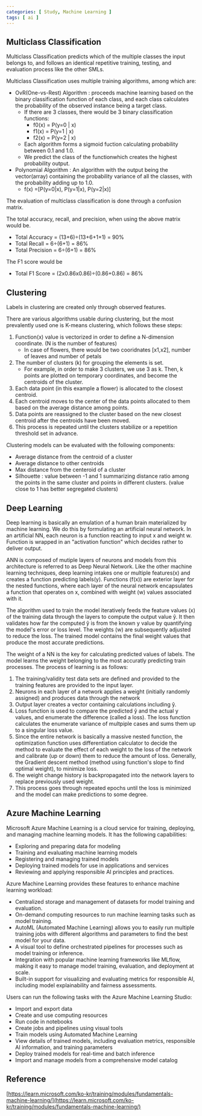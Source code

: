 ```yaml
---
categories: [ Study, Machine Learning ]
tags: [ ai ] 
---
```



## Multiclass Classification

Multiclass Classification predicts which of the multiple classes the input belongs to, and follows an identical repetitive training, testing, and evaluation process like the other SMLs.

Multiclass Classification uses multiple training algorithms, among which are:
- OvR(One-vs-Rest) Algorithm : proceeds machine learning based on the binary classification function of each class, and each class calculates the probability of the observed instance being a target class.
    - If there are 3 classes, there would be 3 binary classification functions:
        - f0(x) = P(y=0 | x)
        - f1(x) = P(y=1 | x)
        - f2(x) = P(y=2 | x)
    - Each algorithm forms a sigmoid fuction calculating probability between 0.1 and 1.0.
    - We predict the class of the functionwhich creates the highest probability output.
- Polynomial Algorithm : An algorithm with the output being the vector(array) containing the probability variance of all the classes, with the probability adding up to 1.0.
    - f(x) =[P(y=0|x), P(y=1|x), P(y=2|x)]

The evaluation of multiclass classification is done through a confusion matrix.


The total accuracy, recall, and precision, when using the above matrix would be.
- Total Accuracy = (13+6)÷(13+6+1+1) = 90%
- Total Recall = 6÷(6+1) = 86%
- Total Precision = 6÷(6+1) = 86%

The F1 score would be
- Total F1 Score = (2x0.86x0.86)÷(0.86+0.86) = 86%

## Clustering

Labels in clustering are created only through observed features.

There are various algorithms usable during clustering, but the most prevalently used one is K-means clustering, which follows these steps:

1. Function(x) value is vectorized in order to define a N-dimension coordinate. (N is the number of features)
    - In case of flowers, there would be two cooridnates [x1,x2], number of leaves and number of petals
2. The number of clusters (k) for grouping the elements is set.
    - For example, in order to make 3 clusters, we use 3 as k. Then, k points are plotted on temporary coordinates, and become the centroids of the cluster.
3. Each data point (in this example a flower) is allocated to the closest centroid.
4. Each centroid moves to the center of the data points allocated to them based on the average distance among points.
5. Data points are reassigned to the cluster based on the new closest centroid after the centroids have been moved.
6. This process is repeated until the clusters stabilize or a repetition threshold set in advance.

Clustering models can be evaluated with the following components:
- Average distance from the centroid of a cluster
- Average distance to other centroids
- Max distance from the centeroid of a cluster
- Silhouette : value between -1 and 1 summarizing distance ratio among the points in the same cluster and points in different clusters. (value close to 1 has better segregated clusters)

## Deep Learning

Deep learning is basically an emulation of a human brain materialized by machine learning. We do this by formulating an artificial neural network. In an artificial NN, each neuron is a function reacting to input x and weight w. Function is wrapped in an "activation function" which decides rather to deliver output. 

ANN is composed of mutiple layers of neurons and models from this architecture is referred to as Deep Neural Network. Like the other machine learning techniques, deep learning intakes one or multiple features(x) and creates a function predicting labels(y). Functions (f(x)) are exterior layer for the nested functions, where each layer of the neural network encapsulates a function that operates on x, combined with weight (w) values associated with it.

The algorithm used to train the model iteratively feeds the feature values (x) of the training data through the layers to compute the output value ŷ. It then validates how far the computed ŷ is from the known y value by quantifying the model's error or loss level. The weights (w) are subsequently adjusted to reduce the loss. The trained model contains the final weight values that produce the most accurate predictions.


The weight of a NN is the key for calculating predicted values of labels. The model learns the weight belonging to the most accuratly predicting train processes. The process of learning is as follows:
1. The training/validity test data sets are defined and provided to the training features are provided to the input layer.
2. Neurons in each layer of a network applies a weight (initially randomly assigned) and produces data through the network
3. Output layer creates a vector containing calculations including ŷ.
4. Loss function is used to compare the predicted ŷ and the actual y values, and enumerate the difference (called a loss). The loss function calculates the enumerate variance of multpiple cases and sums them up to a singular loss value.
5. Since the entire network is basically a massive nested function, the optimization function uses differentiation calculator to decide the method to evaluate the effect of each weight to the loss of the network and calibrate (up or down) them to reduce the amount of loss. Generally, the Gradient descent method (method using function's slope to find optimal weight), to minimize loss.
6. The weight change history is backpropagated into the network layers to replace previously used weight.
7. This process goes through repeated epochs until the loss is minimized and the model can make predictions to some degree.



## Azure Machine Learning

Microsoft Azure Machine Learning is a cloud service for training, deploying, and managing machine learning models. It has the following capabilities:
- Exploring and preparing data for modeling
- Training and evaluating machine learning models
- Registering and managing trained models
- Deploying trained models for use in applications and services
- Reviewing and applying responsible AI principles and practices.

Azure Machine Learning provides these features to enhance machine learning workload:
- Centralized storage and management of datasets for model training and evaluation.
- On-demand computing resources to run machine learning tasks such as model training.
- AutoML (Automated Machine Learning) allows you to easily run multiple training jobs with different algorithms and parameters to find the best model for your data.
- A visual tool to define orchestrated pipelines for processes such as model training or inference.
- Integration with popular machine learning frameworks like MLflow, making it easy to manage model training, evaluation, and deployment at scale.
- Built-in support for visualizing and evaluating metrics for responsible AI, including model explainability and fairness assessments.

Users can run the following tasks with the Azure Machine Learning Studio:

- Import and export data
- Create and use computing resources
- Run code in notebooks
- Create jobs and pipelines using visual tools
- Train models using Automated Machine Learning
- View details of trained models, including evaluation metrics, responsible AI information, and training parameters
- Deploy trained models for real-time and batch inference
- Import and manage models from a comprehensive model catalog

## Reference

[https://learn.microsoft.com/ko-kr/training/modules/fundamentals-machine-learning/](https://learn.microsoft.com/ko-kr/training/modules/fundamentals-machine-learning/)

